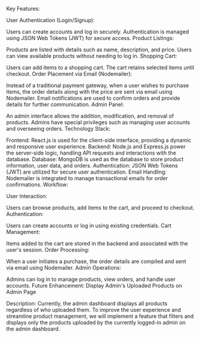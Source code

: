 Key Features:

User Authentication (Login/Signup):

Users can create accounts and log in securely.
Authentication is managed using JSON Web Tokens (JWT) for secure access.
Product Listings:

Products are listed with details such as name, description, and price.
Users can view available products without needing to log in.
Shopping Cart:

Users can add items to a shopping cart.
The cart retains selected items until checkout.
Order Placement via Email (Nodemailer):

Instead of a traditional payment gateway, when a user wishes to purchase items, the order details along with the price are sent via email using Nodemailer.
Email notifications are used to confirm orders and provide details for further communication.
Admin Panel:

An admin interface allows the addition, modification, and removal of products.
Admins have special privileges such as managing user accounts and overseeing orders.
Technology Stack:

Frontend: React.js is used for the client-side interface, providing a dynamic and responsive user experience.
Backend: Node.js and Express.js power the server-side logic, handling API requests and interactions with the database.
Database: MongoDB is used as the database to store product information, user data, and orders.
Authentication: JSON Web Tokens (JWT) are utilized for secure user authentication.
Email Handling: Nodemailer is integrated to manage transactional emails for order confirmations.
Workflow:

User Interaction:

Users can browse products, add items to the cart, and proceed to checkout.
Authentication:

Users can create accounts or log in using existing credentials.
Cart Management:

Items added to the cart are stored in the backend and associated with the user's session.
Order Processing:

When a user initiates a purchase, the order details are compiled and sent via email using Nodemailer.
Admin Operations:

Admins can log in to manage products, view orders, and handle user accounts.
Future Enhancement: Display Admin's Uploaded Products on Admin Page

Description:
Currently, the admin dashboard displays all products regardless of who uploaded them. To improve the user experience and streamline product management, we will implement a feature that filters and displays only the products uploaded by the currently logged-in admin on the admin dashboard.
